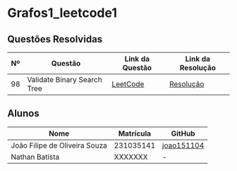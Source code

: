 # Grafos1_leetcode1

## Questões Resolvidas

| Nº  | Questão | Link da Questão | Link da Resolução |
|-----|----------|-----------------|-------------------|
| 98  | Validate Binary Search Tree | [LeetCode](https://leetcode.com/problems/validate-binary-search-tree/) | [Resolução](COLOQUE_AQUI_O_LINK_DA_RESOLUCAO) |

## Alunos

| Nome                          | Matrícula   | GitHub                                |
|-------------------------------|-------------|---------------------------------------|
| João Filipe de Oliveira Souza | 231035141   | [joao151104](https://github.com/joao151104) |
| Nathan Batista                | XXXXXXX     | -                                     |
